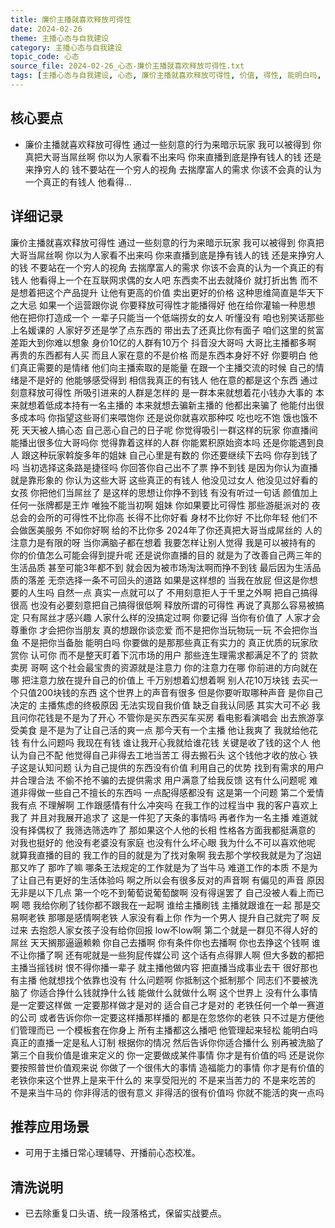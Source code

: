 ```yaml
---
title: 廉价主播就喜欢释放可得性
date: 2024-02-26
theme: 主播心态与自我建设
category: 主播心态与自我建设
topic_code: 心态
source_file: 2024-02-26_心态-廉价主播就喜欢释放可得性.txt
tags: [主播心态与自我建设, 心态, 廉价主播就喜欢释放可得性, 价值, 得性, 能明白吗, 用户, 主播]
---
```

## 核心要点

- 廉价主播就喜欢释放可得性 通过一些刻意的行为来暗示玩家 我可以被得到 你真把大哥当屌丝啊 你以为人家看不出来吗 你来直播到底是挣有钱人的钱 还是来挣穷人的 钱不要站在一个穷人的视角 去揣摩富人的需求 你该不会真的认为一个真正的有钱人 他看得…

## 详细记录

廉价主播就喜欢释放可得性 通过一些刻意的行为来暗示玩家 我可以被得到 你真把大哥当屌丝啊 你以为人家看不出来吗 你来直播到底是挣有钱人的钱 还是来挣穷人的钱 不要站在一个穷人的视角 去揣摩富人的需求 你该不会真的认为一个真正的有钱人 他看得上一个在互联网求偶的女人吧 东西卖不出去就降价 就打折出售 而不是想着把这个产品提升 让他有更高的价值 卖出更好的价格 这种思维简直是华天下之大忌 如果一个运营跟你说 你要释放可得性才能播得好 他在给你灌输一种思想 他在把你打造成一个 一辈子只能当一个低端捞女的女人 听懂没有 咱也别笑话那些上名媛课的 人家好歹还是学了点东西的 带出去了还真比你有面子 咱们这里的贫富差距大到你难以想象 身价10亿的人群有10万个 抖音没大哥吗 大哥比主播都多啊 再贵的东西都有人买 而且人家在意的不是价格 而是东西本身好不好 你要明白 他们真正需要的是情绪 他们向主播索取的是能量 在跟一个主播交流的时候 自己的情绪是不是好的 他能够感受得到 相信我真正的有钱人 他在意的都是这个东西 通过刻意释放可得性 所吸引进来的人群是怎样的 是一群本来就想着花小钱办大事的 本来就想着低成本持有一名主播的 本来就想去骗新主播的 他都出来骗了 他能付出很多成本吗 你指望这些哥们来喂饱你 还是说你就喜欢那种哎 吃也吃不饱 饿也饿不死 天天被人搞心态 自己恶心自己的日子呢 你觉得吸引一群这样的玩家 你直播间能播出很多位大哥吗你 觉得靠着这样的人群 你能累积原始资本吗 还是你能遇到良人 跟这种玩家斡旋多年的姐妹 自己心里是有数的 你还要继续下去吗 你存到钱了吗 当初选择这条路是捷径吗 你回答你自己出不了票 挣不到钱 是因为你认为直播就是靠形象的 你认为这些大哥 这些真正的有钱人 他没见过女人 他没见过好看的女孩 你把他们当屌丝了 是这样的思想让你挣不到钱 有没有听过一句话 颜值加上任何一张牌都是王炸 唯独不能当初啊 姐妹 你如果要比可得性 那些游艇派对的 夜总会的会所的可得性不比你高 长得不比你好看 身材不比你好 不比你年轻 他们不会做医美服务 不如你好啊 给的不比你多 2024年了你还真把大哥当成屌丝的 人的注意力是有限的呀 当你满脑子都在想着 我要怎样让别人觉得 我是可以被持有的 你的价值怎么可能会得到提升呢 还是说你直播的目的 就是为了改善自己两三年的生活品质 甚至可能3年都不到 就会因为被市场淘汰啊而挣不到钱 最后因为生活品质的落差 无奈选择一条不可回头的道路 如果是这样想的 当我在放屁 但这是你想要的人生吗 自然一点 真实一点就可以了 不用刻意拒人于千里之外啊 把自己搞得很高 也没有必要刻意把自己搞得很低啊 释放所谓的可得性 再说了真那么容易被搞定 只有屌丝才感兴趣 人家什么样的没搞定过啊 你要记得 当你有价值了 人家才会尊重你 才会把你当朋友 真的想跟你谈恋爱 而不是把你当玩物玩一玩 不会把你当鱼 不是把你当备胎 能明白吗 你要做的是那那些真正有实力的 真正优质的玩家欣赏你 认可你 而不是整天盯着下沉市场的用户 那些连生理需求都满足不了的 贷款卖房 哥啊 这个社会最宝贵的资源就是注意力 你的注意力在哪 你前进的方向就在哪 把注意力放在提升自己的价值上 千万别想着幻想着啊 别人花10万块钱 去买一个只值200块钱的东西 这个世界上的声音有很多 但是你要听取哪种声音 是你自己决定的 主播焦虑的终极原因 无法实现自我价值 缺乏自我认同感 其实大可不必 我且问你花钱是不是为了开心 不管你是买东西买车买房 看电影看演唱会 出去旅游享受美食 是不是为了让自己活的爽一点 那今天有一个主播 他让我爽了 我就给他花钱 有什么问题吗 我现在有钱 谁让我开心我就给谁花钱 关键是收了钱的这个人 他认为自己不配 他觉得自己非得去工地当苦工 得去搬石头 这个钱他才收的放心 铁子这是认知问题 认为自己提供的东西没有价值 利用自己的优势 找到有需求的用户 并合理合法 不偷不抢不骗的去提供需求 用户满意了给我反馈 这有什么问题呢 难道非得做一些自己不擅长的东西吗 一点配得感都没有 这是第一个问题 第二个爱情我有点 不理解啊 工作跟感情有什么冲突吗 在我工作的过程当中 我的客户喜欢上我了 并且对我展开追求了 这是一件犯了天条的事情吗 再者作为一名主播 难道就没有择偶权了 我筛选筛选咋了 那如果这个人他的长相 性格各方面我都挺满意的 对我也挺好的 他没有老婆没有家庭 也没有什么坏心眼 我为什么不可以喜欢他呢 就算我直播的目的 我工作的目的就是为了找对象啊 我去那个学校我就是为了泡妞 那又咋了 那咋了嘛 哪条王法规定的工作就是为了当牛马 难道工作的本质 不是为了让自己有更好的生活体验吗 啊之所以会有很多反对的声音啊 有偏见的声音 原因无非是以下几点 第一个吃不到葡萄说葡萄酸啊 没有得逞罢了 自己没被人看上而已啊 嗯 我给你刷了钱你都不跟我在一起啊 谁给主播刷钱 主播就跟谁在一起 那是交易啊老铁 那哪是感情啊老铁 人家没有看上你 作为一个男人 提升自己就完了啊 反过来 去抱怨人家女孩子没有给你回报 low不low啊 第二个就是一群见不得人好的屌丝 天天搁那逼逼赖赖 你自己去播啊 你有条件你也去播啊 你也去挣这个钱啊 谁不让你播了啊 还有呢就是一些狗屁传媒公司 这个话有点得罪人啊 但大多数的都把主播当摇钱树 恨不得你播一辈子 就主播他做内容 把直播当成事业去干 很好那也有主播 他就想找个依靠也没有 什么问题啊 你抵制这个抵制那个 同志们不要被洗脑了 你适合挣什么钱就挣什么钱 能做什么就做什么啊 这个世界上 没有什么事情是一定要这样做 一定要那样做才是对的 适合自己才是对的 老铁任何一个单一赛道的公司 或者告诉你你一定要这样播那样播的 都是在忽悠你的老铁 只不过是方便他们管理而已 一个模板套在你身上 所有主播都这么播吧 他管理起来轻松 能明白吗 真正的直播一定是私人订制 根据你的情况 然后告诉你你适合播什么 别再被洗脑了 第三个自我价值是谁来定义的 你一定要做成某件事情 你才是有价值的吗 还是说你要按照普世价值观来说 你做了一个很伟大的事情 造福能力的事情 你才是有价值的 老铁你来这个世界上是来干什么的 来享受阳光的 不是来当苦力的 不是来吃苦的 不是来当牛马的 你非得活的很有意义 非得活的很有价值吗 你就不能活的爽一点吗

## 推荐应用场景

- 可用于主播日常心理辅导、开播前心态校准。

## 清洗说明

- 已去除重复口头语、统一段落格式，保留实战要点。
